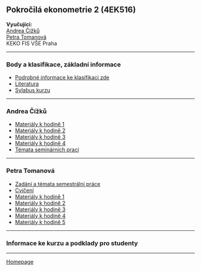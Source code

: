 ## Pokročilá ekonometrie 2 (4EK516)

**Vyučující:**  
[Andrea Čížků](https://insis.vse.cz/auth/lide/clovek.pl?id=2357)   
[Petra Tomanová](https://insis.vse.cz/auth/lide/clovek.pl?id=85567)    
KEKO FIS VŠE Praha   

--- 

### Body a klasifikace, základní informace

+ [Podrobné informace ke klasifikaci zde](./CourseClassification.html)
+ [Literatura](./LiteratureSupport.html)  
+ [Sylabus kurzu](https://github.com/formanektomas/4EK516/raw/master/sylabus.pdf)

---

### Andrea Čížků

+ [Materiály k hodině 1](https://github.com/formanektomas/4EK516/raw/master/Andrea_Cizku/prednaska_cviceni_1.zip)  
+ [Materiály k hodině 2](https://github.com/formanektomas/4EK516/raw/master/Andrea_Cizku/hodina_2.zip)  
+ [Materiály k hodině 3](https://github.com/formanektomas/4EK516/raw/master/Andrea_Cizku/hodina_3.zip)  
+ [Materiály k hodině 4](https://github.com/formanektomas/4EK516/raw/master/Andrea_Cizku/hodina_4.zip)  
+ [Témata seminárních prací](https://github.com/formanektomas/4EK516/raw/master/Andrea_Cizku/temata_seminarnich_praci_Cizku.docx)  

---

### Petra Tomanová

+ [Zadání a témata semestrální práce](https://github.com/formanektomas/4EK516/raw/master/Petra_Tomanova/zadani_seminarni_prace.pdf) 
+ [Cvičení](https://github.com/formanektomas/4EK516/raw/master/Petra_Tomanova/exercises.pdf) 
+ [Materiály k hodině 1](https://github.com/formanektomas/4EK516/raw/master/Petra_Tomanova/tyden_1.zip)  
+ [Materiály k hodině 2](https://github.com/formanektomas/4EK516/raw/master/Petra_Tomanova/tyden_2.zip) 
+ [Materiály k hodině 3](https://github.com/formanektomas/4EK516/raw/master/Petra_Tomanova/tyden_3.zip) 
+ [Materiály k hodině 4](https://github.com/formanektomas/4EK516/raw/master/Petra_Tomanova/tyden_4.zip) 
+ [Materiály k hodině 5](https://github.com/formanektomas/4EK516/raw/master/Petra_Tomanova/tyden_5.zip) 

----

### Informace ke kurzu a podklady pro studenty

---

[Homepage](https://formanektomas.github.io/4EK516/)
